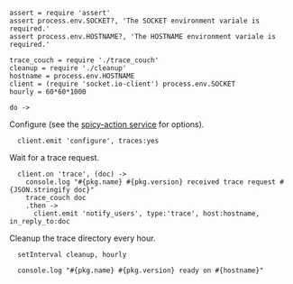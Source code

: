     assert = require 'assert'
    assert process.env.SOCKET?, 'The SOCKET environment variale is required.'
    assert process.env.HOSTNAME?, 'The HOSTNAME environment variale is required.'

    trace_couch = require './trace_couch'
    cleanup = require './cleanup'
    hostname = process.env.HOSTNAME
    client = (require 'socket.io-client') process.env.SOCKET
    hourly = 60*60*1000

    do ->

Configure (see the [spicy-action service](https://github.com/shimaore/spicy-action/blob/master/index.coffee.md) for options).

      client.emit 'configure', traces:yes

Wait for a trace request.

      client.on 'trace', (doc) ->
        console.log "#{pkg.name} #{pkg.version} received trace request #{JSON.stringify doc}"
        trace_couch doc
        .then ->
          client.emit 'notify_users', type:'trace', host:hostname, in_reply_to:doc

Cleanup the trace directory every hour.

      setInterval cleanup, hourly

      console.log "#{pkg.name} #{pkg.version} ready on #{hostname}"
